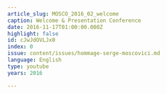 ```yaml
---
article_slug: MOSCO_2016_02_welcome
caption: Welcome & Presentation Conference
date: 2016-11-17T01:00:00.000Z
highlight: false
id: cJwJdOVLJx0
index: 0
issue: content/issues/hommage-serge-moscovici.md
language: English
type: youtube
years: 2016

---
```

